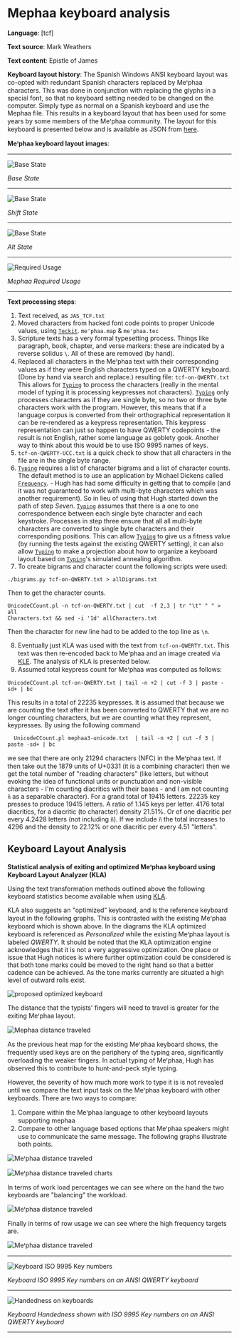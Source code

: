 # Mephaa keyboard analysis

**Language**: [tcf]

**Text source**: Mark Weathers

**Text content**: Epistle of James

**Keyboard layout history**: The Spanish Windows ANSI keyboard layout was co-opted with redundant Spanish characters replaced by Meꞌphaa characters. This was done in conjunction with replacing the glyphs in a special font, so that no keyboard setting needed to be changed on the computer. Simply type as normal on a Spanish keyboard and use the Mephaa file. This results in a keyboard layout that has been used for some years by some members of the Meꞌphaa community. The layout for this keyboard is presented below and is available as JSON from [here](http://www.keyboard-layout-editor.com/#/gists/12b42baca7030bfabea5181833232e2b).

**Meꞌphaa keyboard layout images**:

---

![Base State](Images/Mephaa-state-0.png)

_Base State_

---

![Base State](Images/Mephaa-state-shift.png)

_Shift State_

---

![Base State](Images/Mephaa-state-alt.png)

_Alt State_

---

![Required Usage](Images/tcf-heatmap-with-full-text.png)

_Mephaa Required Usage_

---

**Text processing steps**:

1. Text received, as `JAS_TCF.txt`
2. Moved characters from hacked font code points to proper Unicode values, using [`Teckit`](https://github.com/silnrsi/teckit). `me'phaa.map` & `me'phaa.tec`
3. Scripture texts has a very formal typesetting process. Things like paragraph, book, chapter, and verse markers: these are indicated by a reverse solidus `\`. All of these are removed (by hand).
4. Replaced all characters in the Meꞌphaa text with their corresponding values as if they were English characters typed on a QWERTY keyboard. (Done by hand via search and replace.) resulting file: `tcf-on-QWERTY.txt`
 This allows for [`Typing`](https://github.com/michaeldickens/Typing) to process the characters (really in the mental model of typing it is processing keypresses not characters). [`Typing`](https://github.com/michaeldickens/Typing) only processes characters as if they are single byte, so no two or three byte characters work with the program. However, this means that if a language corpus is converted from their orthographical representation it can be re-rendered as a keypress representation. This keypress representation can just so happen to have QWERTY codepoints - the result is not English, rather some language as goblety gook. Another way to think about this would be to use ISO 9995 names of keys.
5. `tcf-on-QWERTY-UCC.txt` is a quick check to show that all characters in the file are in the single byte range.
6. [`Typing`](https://github.com/michaeldickens/Typing) requires a list of character bigrams and a list of character counts.
 The default method is to use an application by Michael Dickens called [`Frequency`](https://github.com/michaeldickens/Frequency). - Hugh has had some difficulty in getting that to compile (and it was not guaranteed to work with multi-byte characters which was another requirement). So in lieu of using that Hugh started down the path of step _Seven_.
 [`Typing`](https://github.com/michaeldickens/Typing) assumes that there is a one to one correspondence between each single byte character and each keystroke. Processes in step three ensure that all all multi-byte characters are converted to single byte characters and their corresponding positions. This can allow [`Typing`](https://github.com/michaeldickens/Typing) to give us a fitness value (by running the tests against the existing QWERTY setting), it can also allow [`Typing`](https://github.com/michaeldickens/Typing) to make a projection about how to organize a keyboard layout based on [`Typing`](https://github.com/michaeldickens/Typing)'s simulated annealing algorithm.
7. To create bigrams and character count the following scripts were used:

  ```
./bigrams.py tcf-on-QWERTY.txt > allDigrams.txt
 ```
 Then to get the character counts.
  ```
 UnicodeCCount.pl -n tcf-on-QWERTY.txt | cut  -f 2,3 | tr "\t" " " > all
 Characters.txt && sed -i '1d' allCharacters.txt
 ```

 Then the character for new line had to be added to the top line as `\n`.

8. Eventually just KLA was used with the text from `tcf-on-QWERTY.txt`. This text was then re-encoded back to Meꞌphaa and an image created via [KLE](http://www.keyboard-layout-editor.com/#/gists/6db30572ab8b8ee09eadedfb57f99eea). The analysis of KLA is presented below.
9.  Assumed total keypress count for Meꞌphaa was computed as follows:

 ```
UnicodeCCount.pl tcf-on-QWERTY.txt | tail -n +2 | cut -f 3 | paste -sd+ | bc
 ```
   This results in a total of 22235 keypresses. It is assumed that because we are counting the text after it has been converted to QWERTY that we are no longer counting characters, but we are counting what they represent, keypresses.
   By using the following command

 ```
   UnicodeCCount.pl mephaa3-unicode.txt  | tail -n +2 | cut -f 3 | paste -sd+ | bc
```
   we see that there are only 21294 characters (NFC) in the Meꞌphaa text. If then take out the 1879 units of U+0331 (it is a combining character) then we get the total number of "reading characters" (like letters, but without evoking the idea of functional units or punctuation and non-visible characters - I'm counting diacritics with their bases - and I am not counting `ñ` as a separable character). For a grand total of 19415 letters. 22235 key presses to produce 19415 letters. A ratio of 1.145 keys per letter. 4176 total diacritics, for a diacritic (to character) density 21.51%. Or of one diacritic per every 4.2428 letters (not including `ñ`). If we include `ñ` the total increases to 4296 and the density to 22.12% or one diacritic per every 4.51 "letters".

<!-- long term I'm not sure if this is a great way to go about this or not. Mostly my reservations are with the way that "letters" are counted". -->

<!-- 7. To create bigrams the service at the following website was used: https://www.dcode.fr/bigrams. The following settings were also used:
   *  ALL CHARACTERS (INCLUDING PUNCTUATION AND SYMBOLS)
   * STANDARDIZATION OF LETTERS (IGNORE UPPER-LOWER CASE AND DIACRITICS) [un-checked]
   * Analyze BY SLIDING (ABCDEF => AB,BC,CD,DE,EF)
   * KEEP WORDS BORDERS (ABC_DE ≠ ABCDE) [checked]
   * COUNT APPEARANCES


  ![Bigram Options](Images/Bigram-counting.png)


  The website produces a down-loadable `.csv` file `tcf-on-QWERTY-bigram-count-ori.csv`. Some editing of this CSV file is necessary to convert it into the same format of bigram file that [`Typing`](https://github.com/michaeldickens/Typing) expects (`\n` for new line, `\\` for `\`, `\t` for TAB, and only a space between the character column and the count column). -->

## Keyboard Layout Analysis
**Statistical analysis of exiting and optimized Meꞌphaa keyboard using Keyboard Layout Analyzer (KLA)**

Using the text transformation methods outlined above the following keyboard statistics become available when using [KLA](http://patorjk.com/keyboard-layout-analyzer/#/main).

KLA also suggests an "optimized" keyboard, and is the reference keyboard layout in the following graphs. This is contrasted with the existing Meꞌphaa keyboard which is shown above. In the diagrams the KLA optimized keyboard is referenced as _Personalized_ while the existing Meꞌphaa layout is labeled _QWERTY_. It should be noted that the KLA optimization engine acknowledges that it is not a very aggressive optimization.  One place or issue that Hugh notices is where further optimization could be considered is that both tone marks could be moved to the right hand so that a better cadence can be achieved. As the tone marks currently are situated a high level of outward rolls exist.  

![proposed optimized keyboard](Images/tcf-kla-keyboard-layout.png)

The distance that the typists' fingers will need to travel is greater for the exiting Meꞌphaa layout.

![Mephaa distance traveled](Images/tcf-distance.png)

As the previous heat map for the existing Meꞌphaa keyboard shows, the frequently used keys are on the periphery of the typing area, significantly overloading the weaker fingers. In actual typing of Meꞌphaa, Hugh has observed this to contribute to hunt-and-peck style typing.

However, the severity of how much more work to type it is is not revealed until we compare the text input task on the Meꞌphaa keyboard with other keyboards. There are two ways to compare:
  1. Compare within the Meꞌphaa language to other keyboard layouts supporting mephaa
  2. Compare to other language based options that Meꞌphaa speakers might use to communicate the same message. The following graphs illustrate both points.

![Meꞌphaa distance traveled](Images/tcf-finger-load.png)

![Meꞌphaa distance traveled charts](Charts/tcf-eng-spa-total_traveled_distance.svg?sanitize=true)

<!-- tcf-eng-spa-finger-usage-chart.svg -->

In terms of work load percentages we can see where on the hand the two keyboards are "balancing" the workload.

![Meꞌphaa distance traveled](Images/tcf-percentage-load.png)

Finally in terms of row usage we can see where the high frequency targets are.

![Meꞌphaa distance traveled](Images/tcf-row-usage.png)

---

 ![Keyboard ISO 9995 Key numbers](Images/Keyboard-Key-IDs.png)

_Keyboard ISO 9995 Key numbers on an ANSI QWERTY keyboard_

---

 ![Handedness on keyboards](Images/Keyboard-Handedness.png)

_Keyboard Handedness shown with ISO 9995 Key numbers on an ANSI QWERTY keyboard_

---

<!-- Link to keyboard file:  http://www.keyboard-layout-editor.com/#/gists/12b42baca7030bfabea5181833232e2b -->


<!-- comparing with Spanish:

```
join -a 1 -1 1 -2 1 -t $'\t' -o 1.1,1.2,2.3,1.3,1.4  mephaatable.txt spanishtable.txt
```

U+000A	 		173	LINE FEED
U+0020	 	2139	3047	SPACE
U+0021	!	4	2	EXCLAMATION MARK
U+0028	(		1	LEFT PARENTHESIS
U+0029	)		1	RIGHT PARENTHESIS
U+002C	,	183	216	COMMA
U+002E	.	96	177	FULL STOP
U+0030	0		8	DIGIT ZERO
U+0031	1		61	DIGIT ONE
U+0032	2		30	DIGIT TWO
U+0033	3		13	DIGIT THREE
U+0034	4		13	DIGIT FOUR
U+0035	5		13	DIGIT FIVE
U+0036	6		12	DIGIT SIX
U+0037	7		11	DIGIT SEVEN
U+0038	8		9	DIGIT EIGHT
U+0039	9		8	DIGIT NINE
U+003A	:	17	20	COLON
U+003C	<		32	LESS-THAN SIGN
U+003E	>		32	GREATER-THAN SIGN
U+0041	A	15	121	LATIN CAPITAL LETTER A
U+0044	D	21	2	LATIN CAPITAL LETTER D
U+0045	E	15	1	LATIN CAPITAL LETTER E
U+0047	G		21	LATIN CAPITAL LETTER G
U+0049	I	2	30	LATIN CAPITAL LETTER I
U+004A	J	4	25	LATIN CAPITAL LETTER J
U+004B	K		6	LATIN CAPITAL LETTER K
U+004D	M	4	9	LATIN CAPITAL LETTER M
U+004E	N	11	31	LATIN CAPITAL LETTER N
U+004F	O	1	2	LATIN CAPITAL LETTER O
U+0050	P	21	6	LATIN CAPITAL LETTER P
U+0052	R	1	11	LATIN CAPITAL LETTER R
U+0053	S	27	5	LATIN CAPITAL LETTER S
U+0054	T	8	16	LATIN CAPITAL LETTER T
U+0058	X		45	LATIN CAPITAL LETTER X
U+005B	[		1	LEFT SQUARE BRACKET
U+005C	\		173	REVERSE SOLIDUS
U+005D	]		1	RIGHT SQUARE BRACKET
U+0061	a	1136	3028	LATIN SMALL LETTER A
U+0062	b	159	292	LATIN SMALL LETTER B
U+0063	c	317	11	LATIN SMALL LETTER C
U+0064	d	456	225	LATIN SMALL LETTER D
U+0065	e	1251	350	LATIN SMALL LETTER E
U+0066	f	76	5	LATIN SMALL LETTER F
U+0067	g	96	455	LATIN SMALL LETTER G
U+0068	h	115	315	LATIN SMALL LETTER H
U+0069	i	573	1578	LATIN SMALL LETTER I
U+006A	j	41	479	LATIN SMALL LETTER J
U+006B	k		302	LATIN SMALL LETTER K
U+006C	l	466	342	LATIN SMALL LETTER L
U+006D	m	283	847	LATIN SMALL LETTER M
U+006E	n	580	1769	LATIN SMALL LETTER N
U+006F	o	976	641	LATIN SMALL LETTER O
U+0070	p	221	82	LATIN SMALL LETTER P
U+0071	q	115	2	LATIN SMALL LETTER Q
U+0072	r	658	483	LATIN SMALL LETTER R
U+0073	s	800	275	LATIN SMALL LETTER S
U+0074	t	369	374	LATIN SMALL LETTER T
U+0075	u	434	1184	LATIN SMALL LETTER U
U+0076	v	113	108	LATIN SMALL LETTER V
U+0077	w		173	LATIN SMALL LETTER W
U+0078	x	3	357	LATIN SMALL LETTER X
U+0079	y	127	128	LATIN SMALL LETTER Y
U+00A1	¡		2	INVERTED EXCLAMATION MARK
U+0301			2297	COMBINING ACUTE ACCENT
U+0303			120	COMBINING TILDE
U+0331			1879	COMBINING MACRON BELOW
U+A78B	Ꞌ		1	LATIN CAPITAL LETTER SALTILLO
U+A78C	ꞌ		1221	LATIN SMALL LETTER SALTILLO
U+FEFF			1	ZERO WIDTH NO-BREAK SPACE

-->
